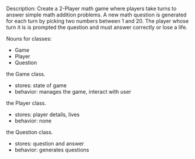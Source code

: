 Description:
Create a 2-Player math game where players take turns to answer simple math addition problems. A new math question is generated for each turn by picking two numbers between 1 and 20. The player whose turn it is is prompted the question and must answer correctly or lose a life.

Nouns for classes:
- Game
- Player
- Question

the Game class.
- stores: state of game
- behavior: manages the game, interact with user

the Player class.
- stores: player details, lives
- behavior: none

the Question class.
- stores: question and answer
- behavior: generates questions
